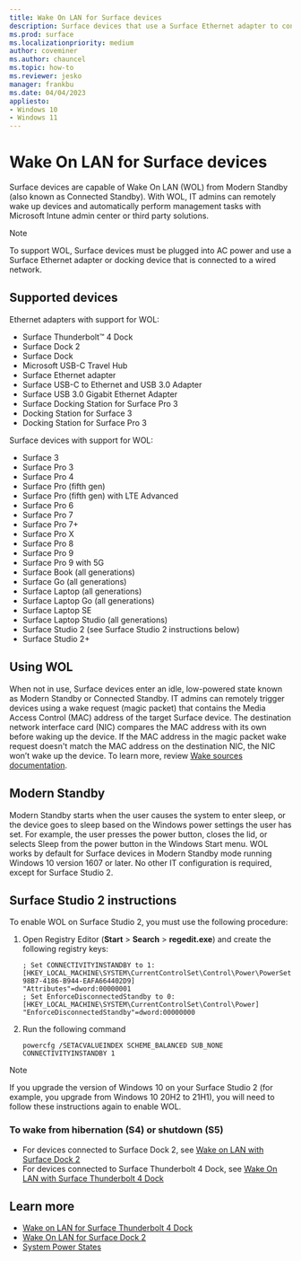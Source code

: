 ```yaml
---
title: Wake On LAN for Surface devices
description: Surface devices that use a Surface Ethernet adapter to connect to a wired network are capable of Wake On LAN (WOL) from Modern Standby.
ms.prod: surface
ms.localizationpriority: medium
author: coveminer
ms.author: chauncel
ms.topic: how-to
ms.reviewer: jesko
manager: frankbu
ms.date: 04/04/2023
appliesto:
- Windows 10
- Windows 11
---
```


# Wake On LAN for Surface devices

Surface devices are capable of Wake On LAN (WOL) from Modern Standby (also known as Connected Standby). With WOL, IT admins can remotely wake up devices and automatically perform management tasks with Microsoft Intune admin center or third party solutions.

>[!NOTE]
>To support WOL, Surface devices must be plugged into AC power and use a Surface Ethernet adapter or docking device that is connected to a wired network.

## Supported devices

Ethernet adapters with support for WOL:

- Surface Thunderbolt™ 4 Dock
- Surface Dock 2
- Surface Dock
- Microsoft USB-C Travel Hub
- Surface Ethernet adapter
- Surface USB-C to Ethernet and USB 3.0 Adapter
- Surface USB 3.0 Gigabit Ethernet Adapter
- Surface Docking Station for Surface Pro 3
- Docking Station for Surface 3
- Docking Station for Surface Pro 3

Surface devices with support for WOL:

- Surface 3
- Surface Pro 3
- Surface Pro 4
- Surface Pro (fifth gen)
- Surface Pro (fifth gen) with LTE Advanced
- Surface Pro 6
- Surface Pro 7
- Surface Pro 7+
- Surface Pro X
- Surface Pro 8
- Surface Pro 9
- Surface Pro 9 with 5G
- Surface Book (all generations)
- Surface Go (all generations)
- Surface Laptop (all generations)
- Surface Laptop Go (all generations)
- Surface Laptop SE
- Surface Laptop Studio (all generations)
- Surface Studio 2 (see Surface Studio 2 instructions below)
- Surface Studio 2+

## Using WOL

When not in use, Surface devices enter an idle, low-powered state known as Modern Standby or Connected Standby. IT admins can remotely trigger devices using a wake request (magic packet) that contains the Media Access Control (MAC) address of the target Surface device. The destination network interface card (NIC) compares the MAC address with its own before waking up the device. If the MAC address in the magic packet wake request doesn't match the MAC address on the destination NIC, the NIC won’t wake up the device. To learn more, review [Wake sources documentation](/windows-hardware/design/device-experiences/modern-standby-wake-sources).

## Modern Standby

Modern Standby starts when the user causes the system to enter sleep, or the device goes to sleep based on the Windows power settings the user has set. For example, the user presses the power button, closes the lid, or selects Sleep from the power button in the Windows Start menu. WOL works by default for Surface devices in Modern Standby mode running Windows 10 version 1607 or later. No other IT configuration is required, except for Surface Studio 2.

## Surface Studio 2 instructions

To enable WOL on Surface Studio 2, you must use the following procedure:

1. Open Registry Editor (**Start** > **Search** > **regedit.exe**) and create the following registry keys:

   ```console
   ; Set CONNECTIVITYINSTANDBY to 1:
   [HKEY_LOCAL_MACHINE\SYSTEM\CurrentControlSet\Control\Power\PowerSettings\F15576E8-98B7-4186-B944-EAFA664402D9]
   "Attributes"=dword:00000001
   ; Set EnforceDisconnectedStandby to 0:
   [HKEY_LOCAL_MACHINE\SYSTEM\CurrentControlSet\Control\Power]
   "EnforceDisconnectedStandby"=dword:00000000
   ```

2. Run the following command

    ```powercfg /SETACVALUEINDEX SCHEME_BALANCED SUB_NONE CONNECTIVITYINSTANDBY 1```

> [!NOTE]
> If you upgrade the version of Windows 10 on your Surface Studio 2 (for example, you upgrade from Windows 10 20H2 to 21H1), you will need to follow these instructions again to enable WOL.

### To wake from hibernation (S4) or shutdown (S5)

- For devices connected to Surface Dock 2, see [Wake on LAN with Surface Dock 2](wake-on-lan-surface-dock2.md)
- For devices connected to Surface Thunderbolt 4 Dock, see [Wake On LAN with Surface Thunderbolt 4 Dock](wake-on-lan-surface-dock2.md)

## Learn more

- [Wake on LAN for Surface Thunderbolt 4 Dock](wake-on-lan-surface-thunderbolt4-dock.md)
- [Wake On LAN for Surface Dock 2](wake-on-lan-surface-dock2.md)
- [System Power States](/windows/win32/power/system-power-states)
